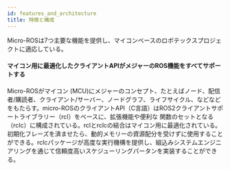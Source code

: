 ```yaml
---
id: features_and_architecture
title: 特徴と構成
---
```

  
Micro-ROSは7つ主要な機能を提供し、マイコンベースのロボテックスプロジェクトに適応している。

<h4>マイコン用に最適化したクライアントAPIがメジャーのROS機能をすべてサポートする</h4>

Micro-ROSがマイコン (MCU)にメジャーのコンセプト、たとえばノード、配信者/購読者、クライアント/サーバー、ノードグラフ、ライフサイクル、などなどをもたらす。micro-ROSのクライアントAPI（C言語）はROS2クライアントサポートライブラリー（rcl）をベースに、拡張機能や便利な
関数のセットとなる（rclc）に構成されている。rclとrclcの結合はマイコン用に最適化されている。初期化フレーズを済ませたら、動的メモリーの資源配分を受けずに使用することができる。rclcパッケージが高度な実行機構を提供し、組込みシステムエンジニアリングを通じて信頼度高いスケジューリングパータンを実装することができる。